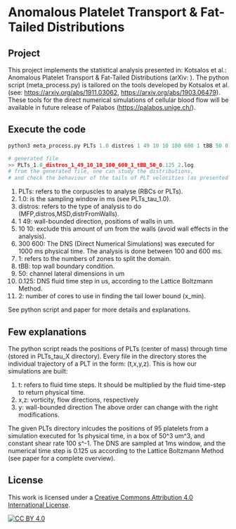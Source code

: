 # Anomalous Platelet Transport & Fat-Tailed Distributions

## Project

This project implements the statistical analysis presented in: Kotsalos et al.: Anomalous Platelet Transport & Fat-Tailed Distributions (arXiv: ). The python script (meta_process.py) is tailored on the tools developed by Kotsalos et al. (see: https://arxiv.org/abs/1911.03062, https://arxiv.org/abs/1903.06479). These tools for the direct numerical simulations of cellular blood flow will be available in future release of Palabos (https://palabos.unige.ch/).

## Execute the code

```python
python3 meta_process.py PLTs 1.0 distros 1 49 10 10 100 600 1 tBB 50 0.125 2

# generated file
>> PLTs_1.0_distros_1_49_10_10_100_600_1_tBB_50_0.125_2.log
# from the generated file, one can study the distributions,
# and check the behaviour of the tails of PLT velocities (as presented in the paper).
```

1. PLTs: refers to the corpuscles to analyse (RBCs or PLTs).
2. 1.0: is the sampling window in ms (see PLTs_tau_1.0).
3. distros: refers to the type of analysis to do (MFP,distros,MSD,distrFromWalls).
4. 1 49: wall-bounded direction, positions of walls in um.
5. 10 10: exclude this amount of um from the walls (avoid wall effects in the analysis).
6. 300 600: The DNS (Direct Numerical Simulations) was executed for 1000 ms physical time. The analysis is done between 100 and 600 ms.
7. 1: refers to the numbers of zones to split the domain.
8. tBB: top wall boundary condition.
9. 50: channel lateral dimensions in um
10. 0.125: DNS fluid time step in us, according to the Lattice Boltzmann Method.
11. 2: number of cores to use in finding the tail lower bound (x_min).

See python script and paper for more details and explanations.

## Few explanations

The python script reads the positions of PLTs (center of mass) through time (stored in PLTs_tau_X directory). Every file in the directory stores the individual trajectory of a PLT in the form: (t,x,y,z). This is how our simulations are built:

1. t: refers to fluid time steps. It should be multiplied by the fluid time-step to return physical time.
2. x,z: vorticity, flow directions, respectively
3. y: wall-bounded direction
The above order can change with the right modifications.

The given PLTs directory inlcudes the positions of 95 platelets from a simulation executed for 1s physical time, in a box of 50^3 um^3, and constant shear rate 100 s^-1. The DNS are sampled at 1ms window, and the numerical time step is 0.125 us according to the Lattice Boltzmann Method (see paper for a complete overview).

## License

This work is licensed under a [Creative Commons Attribution 4.0 International
License][cc-by].

[![CC BY 4.0][cc-by-image]][cc-by]

[cc-by]: https://creativecommons.org/licenses/by/4.0/
[cc-by-image]: https://mirrors.creativecommons.org/presskit/buttons/88x31/svg/by.svg

